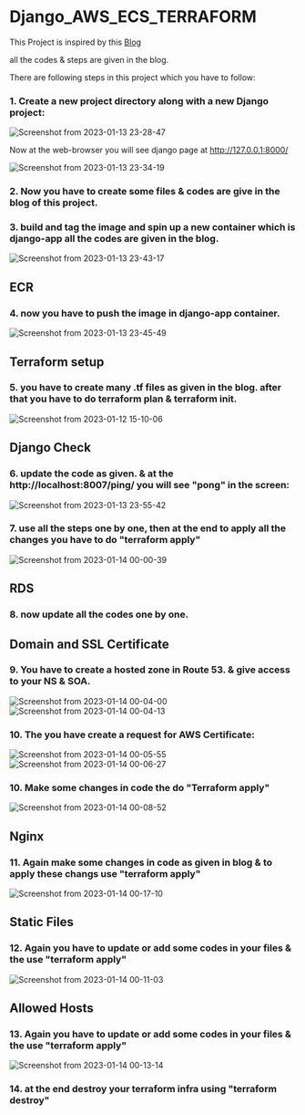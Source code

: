 # Django_AWS_ECS_TERRAFORM

This Project is inspired by this [Blog](https://testdriven.io/blog/deploying-django-to-ecs-with-terraform/#ecs)

all the codes & steps are given in the blog.

There are following steps in this project which you have to follow:

### 1. Create a new project directory along with a new Django project:
![Screenshot from 2023-01-13 23-28-47](https://user-images.githubusercontent.com/115537106/212388378-8e71e0eb-4ff5-4143-bcb0-2ea3189e32da.png)

Now at the web-browser you will see django page at http://127.0.0.1:8000/

![Screenshot from 2023-01-13 23-34-19](https://user-images.githubusercontent.com/115537106/212389407-93f77371-17cc-4201-9ccc-2fb791949fba.png)

### 2. Now you have to create some files & codes are give in the blog of this project.

### 3. build and tag the image and spin up a new container which is django-app all the codes are given in the blog.

![Screenshot from 2023-01-13 23-43-17](https://user-images.githubusercontent.com/115537106/212390671-3741698a-4140-4123-a411-5d2cf9992111.png)

## ECR

### 4. now you have to push the image in django-app container.
![Screenshot from 2023-01-13 23-45-49](https://user-images.githubusercontent.com/115537106/212391048-840230dd-ac8a-44ad-8c2f-a6750a16abf6.png)

## Terraform setup

### 5. you have to create many .tf files as given in the blog. after that you have to do terraform plan & terraform init.
![Screenshot from 2023-01-12 15-10-06](https://user-images.githubusercontent.com/115537106/212391925-6c168862-faa2-4031-83f8-c1f94a4185f7.png)

## Django Check

### 6. update the code as given. & at the http://localhost:8007/ping/ you will see "pong" in the screen:
![Screenshot from 2023-01-13 23-55-42](https://user-images.githubusercontent.com/115537106/212392774-c3846c02-b864-4dae-96b9-7253e39fd191.png)

### 7. use all the steps one by one, then at the end to apply all the changes you have to do "terraform apply"
![Screenshot from 2023-01-14 00-00-39](https://user-images.githubusercontent.com/115537106/212393351-e736354b-1a7c-4007-8ac5-ea557b55c311.png)

## RDS
### 8. now update all the codes one by one.

## Domain and SSL Certificate

### 9. You have to create a hosted zone in Route 53. & give access to your NS & SOA.
![Screenshot from 2023-01-14 00-04-00](https://user-images.githubusercontent.com/115537106/212393923-e67cbad4-4bc8-4800-a4b0-81e153b39251.png)
![Screenshot from 2023-01-14 00-04-13](https://user-images.githubusercontent.com/115537106/212393975-4c4848e2-36c5-4bb1-943e-6755070ddded.png)

### 10. The you have create a request for AWS Certificate:
![Screenshot from 2023-01-14 00-05-55](https://user-images.githubusercontent.com/115537106/212394264-1051252a-2828-4e71-9c37-7350b43c8b64.png)
![Screenshot from 2023-01-14 00-06-27](https://user-images.githubusercontent.com/115537106/212394273-70f4e81c-4e29-46ad-ad7e-bf8c80101a78.png)

### 10. Make some changes in code the do "Terraform apply"
![Screenshot from 2023-01-14 00-08-52](https://user-images.githubusercontent.com/115537106/212394625-3dc46fed-2b37-43f5-810b-3a74a5faec31.png)

## Nginx

### 11. Again make some changes in code as given in blog & to apply these changs use "terraform apply"
![Screenshot from 2023-01-14 00-17-10](https://user-images.githubusercontent.com/115537106/212396060-6e1eabd7-9005-45b7-b3bf-2a02bca24531.png)


## Static Files

### 12. Again you have to update or add some codes in your files & the use "terraform apply"
![Screenshot from 2023-01-14 00-11-03](https://user-images.githubusercontent.com/115537106/212395900-732562c6-8407-4d0b-8cc4-5a3a463f2f38.png)


## Allowed Hosts

### 13. Again you have to update or add some codes in your files & the use "terraform apply"
![Screenshot from 2023-01-14 00-13-14](https://user-images.githubusercontent.com/115537106/212395741-db1b5a58-1b5a-415d-a722-9f9ad88c7ec6.png)

### 14. at the end destroy your terraform infra using "terraform destroy"











